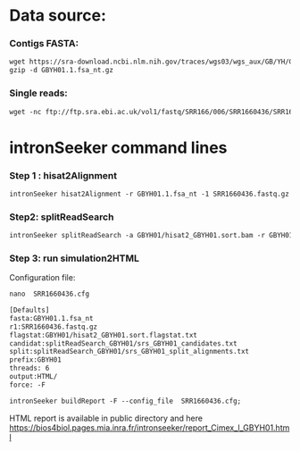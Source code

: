 Data source:
============

### Contigs FASTA: 

```diff
wget https://sra-download.ncbi.nlm.nih.gov/traces/wgs03/wgs_aux/GB/YH/GBYH01/GBYH01.1.fsa_nt.gz
gzip -d GBYH01.1.fsa_nt.gz
```

### Single reads:

```diff
wget -nc ftp://ftp.sra.ebi.ac.uk/vol1/fastq/SRR166/006/SRR1660436/SRR1660436.fastq.gz
```

intronSeeker command lines
============================

### Step 1 : hisat2Alignment

```diff
intronSeeker hisat2Alignment -r GBYH01.1.fsa_nt -1 SRR1660436.fastq.gz  --prefix GBYH01 -o GBYH01 -t 12
```

### Step2: splitReadSearch

```diff
intronSeeker splitReadSearch -a GBYH01/hisat2_GBYH01.sort.bam -r GBYH01.1.fsa_nt --prefix GBYH01 --output splitReadSearch_GBYH01
```

### Step 3: run simulation2HTML

Configuration file:

```diff
nano  SRR1660436.cfg
```


```diff
[Defaults]
fasta:GBYH01.1.fsa_nt
r1:SRR1660436.fastq.gz
flagstat:GBYH01/hisat2_GBYH01.sort.flagstat.txt
candidat:splitReadSearch_GBYH01/srs_GBYH01_candidates.txt
split:splitReadSearch_GBYH01/srs_GBYH01_split_alignments.txt
prefix:GBYH01
threads: 6                
output:HTML/
force: -F
```


```diff
intronSeeker buildReport -F --config_file  SRR1660436.cfg;

```

HTML report is available in public directory and here https://bios4biol.pages.mia.inra.fr/intronseeker/report_Cimex_l_GBYH01.html
